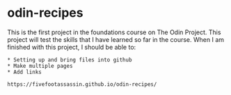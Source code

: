 # odin-recipes
This is the first project in the foundations course on The Odin Project. This project will test the skills that I have learned so far in the course. When I am finished with this project, I should be able to:

    * Setting up and bring files into github
    * Make multiple pages
    * Add links
    
    https://fivefootassassin.github.io/odin-recipes/
